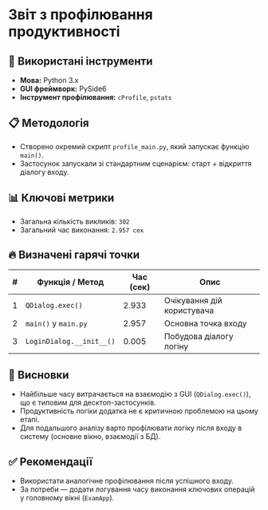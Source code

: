 
# Звіт з профілювання продуктивності

## 🔧 Використані інструменти
- **Мова:** Python 3.x
- **GUI фреймворк:** PySide6
- **Інструмент профілювання:** `cProfile`, `pstats`

## 📋 Методологія
- Створено окремий скрипт `profile_main.py`, який запускає функцію `main()`.
- Застосунок запускали зі стандартним сценарієм: старт + відкриття діалогу входу.

## 📊 Ключові метрики
- Загальна кількість викликів: `302`
- Загальний час виконання: `2.957 сек`

## 🔥 Визначені гарячі точки

| # | Функція / Метод                                  | Час (сек) | Опис |
|---|--------------------------------------------------|-----------|------|
| 1 | `QDialog.exec()`                                 | 2.933     | Очікування дій користувача |
| 2 | `main()` у `main.py`                             | 2.957     | Основна точка входу |
| 3 | `LoginDialog.__init__()`                         | 0.005     | Побудова діалогу логіну |

## 🧠 Висновки
- Найбільше часу витрачається на взаємодію з GUI (`QDialog.exec()`), що є типовим для десктоп-застосунків.
- Продуктивність логіки додатка не є критичною проблемою на цьому етапі.
- Для подальшого аналізу варто профілювати логіку після входу в систему (основне вікно, взаємодії з БД).

## ✅ Рекомендації
- Використати аналогічне профілювання після успішного входу.
- За потреби — додати логування часу виконання ключових операцій у головному вікні (`ExamApp`).
